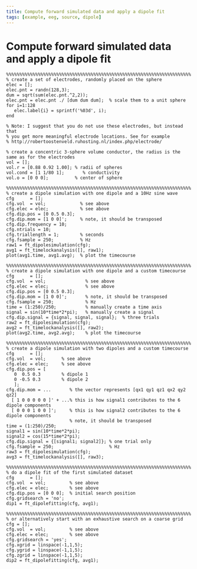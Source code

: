 ```yaml
---
title: Compute forward simulated data and apply a dipole fit
tags: [example, eeg, source, dipole]
---
```


# Compute forward simulated data and apply a dipole fit

	%%%%%%%%%%%%%%%%%%%%%%%%%%%%%%%%%%%%%%%%%%%%%%%%%%%%%%%%%%%%%%%%%%%%%%
	% create a set of electrodes, randomly placed on the sphere
	elec = [];
	elec.pnt = randn(128,3);
	dum = sqrt(sum(elec.pnt.^2,2));
	elec.pnt = elec.pnt ./ [dum dum dum];  % scale them to a unit sphere
	for i=1:128
	   elec.label{i} = sprintf('%03d', i);
	end

	% Note: I suggest that you do not use these electrodes, but instead that
	% you get more meaningful electrode locations. See for example  
	% http://robertoostenveld.ruhosting.nl/index.php/electrode/

	% create a concentric 3-sphere volume conductor, the radius is the same as for the electrodes
	vol = [];
	vol.r = [0.88 0.92 1.00]; % radii of spheres
	vol.cond = [1 1/80 1];       % conductivity
	vol.o = [0 0 0];          % center of sphere

	%%%%%%%%%%%%%%%%%%%%%%%%%%%%%%%%%%%%%%%%%%%%%%%%%%%%%%%%%%%%%%%%%%%%%%
	% create a dipole simulation with one dipole and a 10Hz sine wave
	cfg      = [];
	cfg.vol  = vol;             % see above
	cfg.elec = elec;            % see above
	cfg.dip.pos = [0 0.5 0.3];
	cfg.dip.mom = [1 0 0]';     % note, it should be transposed
	cfg.dip.frequency = 10;
	cfg.ntrials = 10;
	cfg.triallength = 1;        % seconds
	cfg.fsample = 250;          % Hz
	raw1 = ft_dipolesimulation(cfg);
	avg1 = ft_timelockanalysis([], raw1);
	plot(avg1.time, avg1.avg);  % plot the timecourse

	%%%%%%%%%%%%%%%%%%%%%%%%%%%%%%%%%%%%%%%%%%%%%%%%%%%%%%%%%%%%%%%%%%%%%%
	% create a dipole simulation with one dipole and a custom timecourse
	cfg      = [];
	cfg.vol  = vol;               % see above
	cfg.elec = elec;              % see above
	cfg.dip.pos = [0 0.5 0.3];
	cfg.dip.mom = [1 0 0]';       % note, it should be transposed
	cfg.fsample = 250;            % Hz
	time = (1:250)/250;           % manually create a time axis
	signal = sin(10*time*2*pi);   % manually create a signal
	cfg.dip.signal = {signal, signal, signal};  % three trials
	raw2 = ft_dipolesimulation(cfg);
	avg2 = ft_timelockanalysis([], raw2);
	plot(avg2.time, avg2.avg);    % plot the timecourse

	%%%%%%%%%%%%%%%%%%%%%%%%%%%%%%%%%%%%%%%%%%%%%%%%%%%%%%%%%%%%%%%%%%%%%%
	% create a dipole simulation with two dipoles and a custom timecourse
	cfg      = [];
	cfg.vol  = vol;      % see above
	cfg.elec = elec;     % see above
	cfg.dip.pos = [
	   0  0.5 0.3        % dipole 1
	   0 -0.5 0.3        % dipole 2
	   ];
	cfg.dip.mom = ...       % the vector represents [qx1 qy1 qz1 qx2 qy2 qz2]
	  [ 1 0 0 0 0 0 ]' + ...% this is how signal1 contributes to the 6 dipole components
	  [ 0 0 0 1 0 0 ]';     % this is how signal2 contributes to the 6 dipole components
	                        % note, it should be transposed
	time = (1:250)/250;
	signal1 = sin(10*time*2*pi);
	signal2 = cos(15*time*2*pi);
	cfg.dip.signal = {[signal1; signal2]}; % one trial only
	cfg.fsample = 250;                     % Hz
	raw3 = ft_dipolesimulation(cfg);
	avg3 = ft_timelockanalysis([], raw3);

	%%%%%%%%%%%%%%%%%%%%%%%%%%%%%%%%%%%%%%%%%%%%%%%%%%%%%%%%%%%%%%%%%%%%%%
	% do a dipole fit of the first simulated dataset
	cfg      = [];
	cfg.vol  = vol;         % see above
	cfg.elec = elec;        % see above
	cfg.dip.pos = [0 0 0];  % initial search position
	cfg.gridsearch = 'no';
	dip1 = ft_dipolefitting(cfg, avg1);

	%%%%%%%%%%%%%%%%%%%%%%%%%%%%%%%%%%%%%%%%%%%%%%%%%%%%%%%%%%%%%%%%%%%%%%
	% or alternatively start with an exhaustive search on a coarse grid
	cfg = [];
	cfg.vol  = vol;         % see above
	cfg.elec = elec;        % see above
	cfg.gridsearch = 'yes';
	cfg.xgrid = linspace(-1,1,5);
	cfg.ygrid = linspace(-1,1,5);
	cfg.zgrid = linspace(-1,1,5);
	dip2 = ft_dipolefitting(cfg, avg1);

